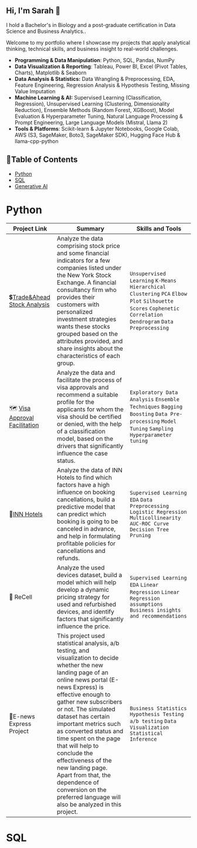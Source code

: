 ## Hi, I'm Sarah 👋 
I hold a Bachelor's in Biology and a post-graduate certification in Data Science and Business Analytics..

Welcome to my portfolio where I showcase my projects that apply analytical thinking, technical skills, and business insight to real-world challenges.

- **Programming & Data Manipulation**: Python, SQL, Pandas, NumPy
- **Data Visualization & Reporting**: Tableau, Power BI, Excel (Pivot Tables, Charts), Matplotlib & Seaborn
- **Data Analysis & Statistics:** Data Wrangling & Preprocessing, EDA, Feature Engineering, Regression Analysis & Hypothesis Testing, Missing Value Imputation
- **Machine Learning & AI:** Supervised Learning (Classification, Regression), Unsupervised Learning (Clustering, Dimensionality Reduction), Ensemble Methods (Random Forest, XGBoost), Model Evaluation & Hyperparameter Tuning, Natural Language Processing & Prompt Engineering, Large Language Models (Mistral, Llama 2)
- **Tools & Platforms**: Scikit-learn & Jupyter Notebooks, Google Colab, AWS (S3, SageMaker, Boto3, SageMaker SDK), Hugging Face Hub & llama-cpp-python


## 📌Table of Contents
- [Python](#python)
- [SQL](#sql)
- [Generative AI](#generative_ai)

# Python

| Project Link | Summary | Skills and Tools |    
|---|---|---|
|💲[Trade&Ahead Stock Analysis](https://github.com/sarahortega-hub/sarahortega-hub/blob/63a7484834e6bb67eba5e9f4d4477626efeaf774/final_project_gist_PCA%20(1).ipynb)|Analyze the data comprising stock price and some financial indicators for a few companies listed under the New York Stock Exchange. A financial consultancy firm who provides their customers with personalized investment strategies wants these stocks grouped based on the attributes provided, and share insights about the characteristics of each group.| `Unsupervised Learning` `K-Means` `Hierarchical Clustering` `PCA` `Elbow Plot` `Silhouette Scores` `Cophenetic Correlation` `Dendrogram` `Data Preprocessing`|
|🗺️ [Visa Approval Facilitation](https://github.com/sarahortega-hub/sarahortega-hub/blob/e00be3218a2a8ac5499f739acebcd7747507a39c/EasyVisa.ipynb) | Analyze the data and facilitate the process of visa approvals and recommend a suitable profile for the applicants for whom the visa should be certified or denied, with the help of a classification model, based on the drivers that significantly influence the case status. | `Exploratory Data Analysis` `Ensemble Techniques` `Bagging` `Boosting` `Data Pre-processing`  `Model Tuning` `Sampling` `Hyperparameter tuning`|   
|🏢[INN Hotels](https://github.com/sarahortega-hub/sarahortega-hub/blob/main/INNHotels%20.ipynb)|Analyze the data of INN Hotels to find which factors have a high influence on booking cancellations, build a predictive model that can predict which booking is going to be canceled in advance, and help in formulating profitable policies for cancellations and refunds.|`Supervised Learning` `EDA` `Data Preprocessing` `Logistic Regression` `Multicollinearity` `AUC-ROC Curve` `Decision Tree` `Pruning`|
|📳 ReCell|Analyze the used devices dataset, build a model which will help develop a dynamic pricing strategy for used and refurbished devices, and identify factors that significantly influence the price.|`Supervised Learning` `EDA` `Linear Regression` `Linear Regression assumptions` `Business insights and recommendations`|
|📰E-news Express Project|This project used statistical analysis, a/b testing, and visualization to decide whether the new landing page of an online news portal (E-news Express) is effective enough to gather new subscribers or not. The simulated dataset has certain important metrics such as converted status and time spent on the page that will help to conclude the effectiveness of the new landing page. Apart from that, the dependence of conversion on the preferred language will also be analyzed in this project.|`Business Statistics` `Hypothesis Testing` `a/b testing` `Data Visualization` `Statistical Inference`|


# SQL


